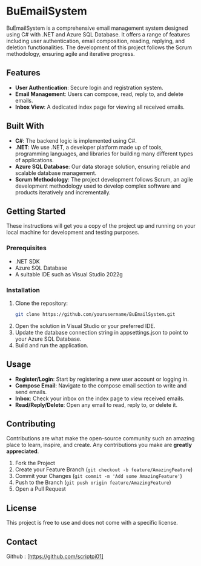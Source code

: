 # BuEmailSystem

BuEmailSystem is a comprehensive email management system designed using C# with .NET and Azure SQL Database. It offers a range of features including user authentication, email composition, reading, replying, and deletion functionalities. The development of this project follows the Scrum methodology, ensuring agile and iterative progress.

## Features

- **User Authentication**: Secure login and registration system.
- **Email Management**: Users can compose, read, reply to, and delete emails.
- **Inbox View**: A dedicated index page for viewing all received emails.

## Built With

- **C#**: The backend logic is implemented using C#.
- **.NET**: We use .NET, a developer platform made up of tools, programming languages, and libraries for building many different types of applications.
- **Azure SQL Database**: Our data storage solution, ensuring reliable and scalable database management.
- **Scrum Methodology**: The project development follows Scrum, an agile development methodology used to develop complex software and products iteratively and incrementally.

## Getting Started

These instructions will get you a copy of the project up and running on your local machine for development and testing purposes.

### Prerequisites

- .NET SDK
- Azure SQL Database
- A suitable IDE such as Visual Studio 2022g

### Installation

1. Clone the repository:
   ```bash
   git clone https://github.com/yourusername/BuEmailSystem.git
2. Open the solution in Visual Studio or your preferred IDE.
3. Update the database connection string in appsettings.json to point to your Azure SQL Database.
4. Build and run the application.

## Usage

- **Register/Login**: Start by registering a new user account or logging in.
- **Compose Email**: Navigate to the compose email section to write and send emails.
- **Inbox**: Check your inbox on the index page to view received emails.
- **Read/Reply/Delete**: Open any email to read, reply to, or delete it.

## Contributing

Contributions are what make the open-source community such an amazing place to learn, inspire, and create. Any contributions you make are **greatly appreciated**.

1. Fork the Project
2. Create your Feature Branch (`git checkout -b feature/AmazingFeature`)
3. Commit your Changes (`git commit -m 'Add some AmazingFeature'`)
4. Push to the Branch (`git push origin feature/AmazingFeature`)
5. Open a Pull Request

## License

This project is free to use and does not come with a specific license.

## Contact
Github : [https://github.com/scriptpi01]

